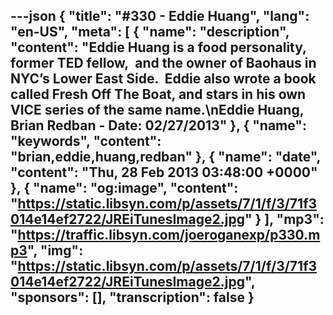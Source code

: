 ---json
{
  "title": "#330 - Eddie Huang",
  "lang": "en-US",
  "meta": [
    {
      "name": "description",
      "content": "Eddie Huang is a food personality, former TED fellow,  and the owner of Baohaus in NYC’s Lower East Side.  Eddie also wrote a book called Fresh Off The Boat, and stars in his own VICE series of the same name.\nEddie Huang, Brian Redban - Date: 02/27/2013"
    },
    {
      "name": "keywords",
      "content": "brian,eddie,huang,redban"
    },
    {
      "name": "date",
      "content": "Thu, 28 Feb 2013 03:48:00 +0000"
    },
    {
      "name": "og:image",
      "content": "https://static.libsyn.com/p/assets/7/1/f/3/71f3014e14ef2722/JREiTunesImage2.jpg"
    }
  ],
  "mp3": "https://traffic.libsyn.com/joeroganexp/p330.mp3",
  "img": "https://static.libsyn.com/p/assets/7/1/f/3/71f3014e14ef2722/JREiTunesImage2.jpg",
  "sponsors": [],
  "transcription": false
}
---
<episode-header />

<timemark seconds="0" />

<transcribe-call-to-action />

<episode-footer />